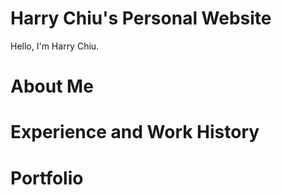 # Harry Chiu's Personal Website

Hello, I'm Harry Chiu.

# About Me

# Experience and Work History

# Portfolio